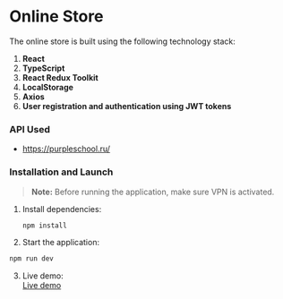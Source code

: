 # Online Store

The online store is built using the following technology stack:

1. **React**
2. **TypeScript**
3. **React Redux Toolkit**
4. **LocalStorage**
5. **Axios**
6. **User registration and authentication using JWT tokens**
### API Used

- https://purpleschool.ru/

### Installation and Launch

> **Note:** Before running the application, make sure VPN is activated.

1. Install dependencies:
   ```bash
   npm install
   ```
2. Start the application:

```bash
npm run dev
```

3. Live demo:  
   <a target="_blank" href="https://vitaliygalata1986.github.io/react-site-shop-redux-typescript/">Live demo</a>
